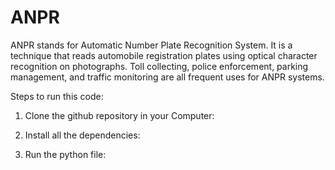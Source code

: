 # ANPR
ANPR stands for Automatic Number Plate Recognition System. It is a technique that reads automobile registration plates using optical character recognition on photographs. Toll collecting, police enforcement, parking management, and traffic monitoring are all frequent uses for ANPR systems. 

Steps to run this code:
1. Clone the github repository in your Computer:
   
3. Install all the dependencies:
   
5. Run the python file:
   
